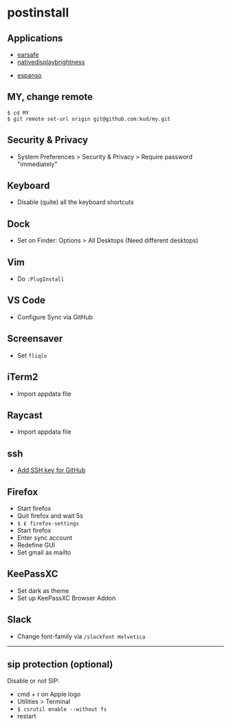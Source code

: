 # postinstall

## Applications

- [earsafe](https://earsafe.io/)
- [nativedisplaybrightness](https://github.com/KAMIKAZEUA/NativeDisplayBrightness/releases)
<!-- - [LayerX](https://yuhua-chen.github.io/LayerX/) -->
- [espanso](https://github.com/espanso/espanso/releases)

## MY, change remote

```shell
$ cd MY
$ git remote set-url origin git@github.com:kud/my.git
```

## Security & Privacy

- System Preferences > Security & Privacy > Require password "immediately"

## Keyboard

- Disable (quite) all the keyboard shortcuts

## Dock

- Set on Finder: Options > All Desktops (Need different desktops)

## Vim

- Do `:PlugInstall`

## VS Code

- Configure Sync via GitHub

## Screensaver

- Set `fliqlo`

## iTerm2

- Import appdata file

## Raycast

- Import appdata file

## ssh

- [Add SSH key for GitHub](https://help.github.com/articles/connecting-to-github-with-ssh/)

## Firefox

- Start firefox
- Quit firefox and wait 5s
- `$ £ firefox-settings`
- Start firefox
- Enter sync account
- Redefine GUI
- Set gmail as mailto

## KeePassXC

- Set dark as theme
- Set up KeePassXC Browser Addon

## Slack

- Change font-family via `/slackfont Helvetica`

---

## sip protection (optional)

Disable or not SIP:

- cmd + r on Apple logo
- Utilities > Terminal
- `$ csrutil enable --without fs`
- restart
